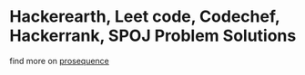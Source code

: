 # Hackerearth, Leet code, Codechef, Hackerrank, SPOJ   Problem Solutions

find more on <a href = "https://www.prosequence.tech/">prosequence</a>
